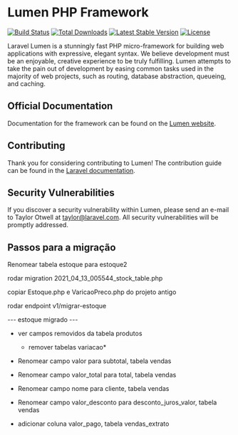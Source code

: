 # Lumen PHP Framework

[![Build Status](https://travis-ci.org/laravel/lumen-framework.svg)](https://travis-ci.org/laravel/lumen-framework)
[![Total Downloads](https://img.shields.io/packagist/dt/laravel/framework)](https://packagist.org/packages/laravel/lumen-framework)
[![Latest Stable Version](https://img.shields.io/packagist/v/laravel/framework)](https://packagist.org/packages/laravel/lumen-framework)
[![License](https://img.shields.io/packagist/l/laravel/framework)](https://packagist.org/packages/laravel/lumen-framework)

Laravel Lumen is a stunningly fast PHP micro-framework for building web applications with expressive, elegant syntax. We believe development must be an enjoyable, creative experience to be truly fulfilling. Lumen attempts to take the pain out of development by easing common tasks used in the majority of web projects, such as routing, database abstraction, queueing, and caching.

## Official Documentation

Documentation for the framework can be found on the [Lumen website](https://lumen.laravel.com/docs).

## Contributing

Thank you for considering contributing to Lumen! The contribution guide can be found in the [Laravel documentation](https://laravel.com/docs/contributions).

## Security Vulnerabilities

If you discover a security vulnerability within Lumen, please send an e-mail to Taylor Otwell at taylor@laravel.com. All security vulnerabilities will be promptly addressed.

## Passos para a migração

Renomear tabela estoque para estoque2

rodar migration 2021_04_13_005544_stock_table.php

copiar Estoque.php e VaricaoPreco.php do projeto antigo

rodar endpoint v1/migrar-estoque

--- estoque migrado ---

- ver campos removidos da tabela produtos
    - remover tabelas variacao*

- Renomear campo valor para subtotal, tabela vendas
- Renomear campo valor_total para total, tabela vendas
- Renomear campo nome para cliente, tabela vendas
- Renomear campo valor_desconto para desconto_juros_valor, tabela vendas

- adicionar coluna valor_pago, tabela vendas_extrato
